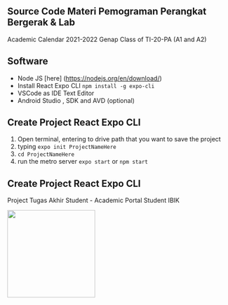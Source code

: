 ## Source Code Materi Pemograman Perangkat Bergerak & Lab

Academic Calendar 2021-2022 Genap
Class of TI-20-PA (A1 and A2)

## Software

- Node JS [here] (https://nodejs.org/en/download/)
- Install React Expo CLI `npm install -g expo-cli`
- VSCode as IDE Text Editor
- Android Studio , SDK and AVD (optional)

## Create Project React Expo CLI

1. Open terminal, entering to drive path that you want to save the project
2. typing `expo init ProjectNameHere`
3. `cd ProjectNameHere`
4. run the metro server `expo start` or `npm start`

## Create Project React Expo CLI

Project Tugas Akhir Student - Academic Portal Student IBIK

<img src="https://github.com/FebryFairuz/Pem-Perangkat-Bergerak-2022-2023-Genap/blob/master/ScreenCapture/Material-UI.jpeg" width="200" />